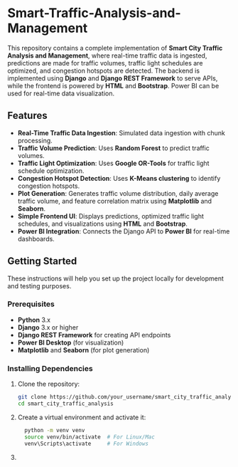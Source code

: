# Smart-Traffic-Analysis-and-Management 
This repository contains a complete implementation of **Smart City Traffic Analysis and Management**, where real-time traffic data is ingested, predictions are made for traffic volumes, traffic light schedules are optimized, and congestion hotspots are detected. The backend is implemented using **Django** and **Django REST Framework** to serve APIs, while the frontend is powered by **HTML** and **Bootstrap**. Power BI can be used for real-time data visualization.

## Features

- **Real-Time Traffic Data Ingestion**: Simulated data ingestion with chunk processing.
- **Traffic Volume Prediction**: Uses **Random Forest** to predict traffic volumes.
- **Traffic Light Optimization**: Uses **Google OR-Tools** for traffic light schedule optimization.
- **Congestion Hotspot Detection**: Uses **K-Means clustering** to identify congestion hotspots.
- **Plot Generation**: Generates traffic volume distribution, daily average traffic volume, and feature correlation matrix using **Matplotlib** and **Seaborn**.
- **Simple Frontend UI**: Displays predictions, optimized traffic light schedules, and visualizations using **HTML** and **Bootstrap**.
- **Power BI Integration**: Connects the Django API to **Power BI** for real-time dashboards.

## Getting Started

These instructions will help you set up the project locally for development and testing purposes.

### Prerequisites

- **Python** 3.x
- **Django** 3.x or higher
- **Django REST Framework** for creating API endpoints
- **Power BI Desktop** (for visualization)
- **Matplotlib** and **Seaborn** (for plot generation)

### Installing Dependencies


1. Clone the repository:

   ```bash
   git clone https://github.com/your_username/smart_city_traffic_analysis.git
   cd smart_city_traffic_analysis
2. Create a virtual environment and activate it:
   ```bash
     python -m venv venv
     source venv/bin/activate  # For Linux/Mac
     venv\Scripts\activate     # For Windows
3. 
